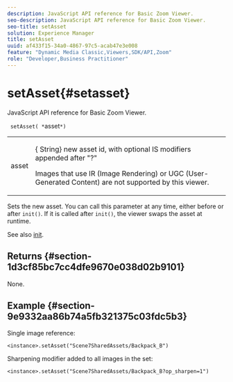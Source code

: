 ```yaml
---
description: JavaScript API reference for Basic Zoom Viewer.
seo-description: JavaScript API reference for Basic Zoom Viewer.
seo-title: setAsset
solution: Experience Manager
title: setAsset
uuid: af433f15-34a0-4867-97c5-acab47e3e008
feature: "Dynamic Media Classic,Viewers,SDK/API,Zoom"
role: "Developer,Business Practitioner"
---
```


# setAsset{#setasset}

JavaScript API reference for Basic Zoom Viewer.

 ` setAsset( *`asset`*)`

<table id="table_896DFF34A68A403DB93A6D597461A573"> 
 <tbody> 
  <tr> 
   <td colname="col1"> <p> <span class="codeph"> <span class="varname"> asset</span> </span> </p> </td> 
   <td colname="col2"> <p>{<span class="codeph"> String</span>} new asset id, with optional IS modifiers appended after "?" </p> <p> Images that use IR (Image Rendering) or UGC (User-Generated Content) are not supported by this viewer. </p> </td> 
  </tr> 
 </tbody> 
</table>

Sets the new asset. You can call this parameter at any time, either before or after `init()`. If it is called after `init()`, the viewer swaps the asset at runtime.

See also [init](../../../c-html5-s7-aem-asset-viewers/c-html5-20-basic-zoom-viewer-about/c-html5-20-basic-zoom-viewer-javascriptapiref/r-html5-basic-zoom-viewer-20-javascriptapiref-init.md#reference-aee94dd92a28410784f7a1792e28683b).

## Returns {#section-1d3cf85bc7cc4dfe9670e038d02b9101}

None.

## Example {#section-9e9332aa86b74a5fb321375c03fdc5b3}

Single image reference:

```
<instance>.setAsset("Scene7SharedAssets/Backpack_B")
```

Sharpening modifier added to all images in the set:

```
<instance>.setAsset("Scene7SharedAssets/Backpack_B?op_sharpen=1")
```

